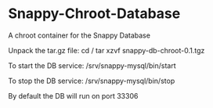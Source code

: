 # Snappy-Chroot-Database
A chroot container for the Snappy Database

Unpack the tar.gz file:
  cd /
  tar xzvf snappy-db-chroot-0.1.tgz
  
To start the DB service:
  /srv/snappy-mysql/bin/start
  
To stop the DB service:
  /srv/snappy-mysql/bin/stop
  

By default the DB will run on port 33306
